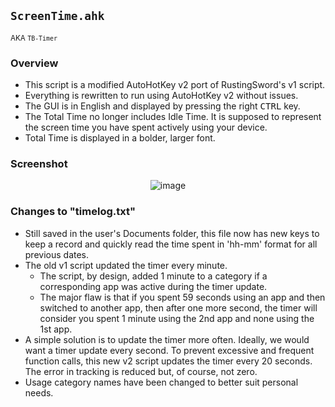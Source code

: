 ## `ScreenTime.ahk`

<sub>AKA <code>TB-Timer</code></sub>

### Overview

- This script is a modified AutoHotKey v2 port of RustingSword's v1 script. 
- Everything is rewritten to run using AutoHotKey v2 without issues.
- The GUI is in English and displayed by pressing the right <kbd>CTRL</kbd> key.
- The Total Time no longer includes Idle Time. It is supposed to represent the screen time you have spent actively using your device.
- Total Time is displayed in a bolder, larger font.
  
### Screenshot

<div align=center>
  
![image](https://gist.github.com/user-attachments/assets/02594ebd-8ba6-4c49-b8d9-cd9915f3a1ed)

</div>

### Changes to "timelog.txt" 
- Still saved in the user's Documents folder, this file now has new keys to keep a record and quickly read the time spent in 'hh-mm' format for all previous dates.
- The old v1 script updated the timer every minute. 
  - The script, by design, added 1 minute to a category if a corresponding app was active during the timer update. 
  - The major flaw is that if you spent 59 seconds using an app and then switched to another app, then after one more second, the timer will consider you spent 1 minute using the 2nd app and none using the 1st app.
- A simple solution is to update the timer more often. Ideally, we would want a timer update every second. To prevent excessive and frequent function calls, this new v2 script updates the timer every 20 seconds. The error in tracking is reduced but, of course, not zero.
- Usage category names have been changed to better suit personal needs.